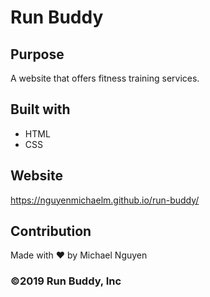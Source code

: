 # Run Buddy

## Purpose
A website that offers fitness training services.

## Built with 
* HTML
* CSS

## Website
https://nguyenmichaelm.github.io/run-buddy/

## Contribution
Made with &#10084;&#65039; by Michael Nguyen

### &copy;2019 Run Buddy, Inc
